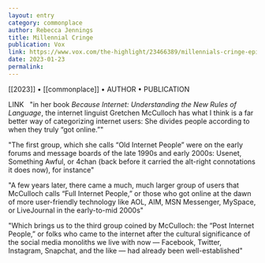 ```yaml
---
layout: entry
category: commonplace
author: Rebecca Jennings
title: Millennial Cringe
publication: Vox
link: https://www.vox.com/the-highlight/23466389/millennials-cringe-epic-bacon
date: 2023-01-23
permalink:
---
```


[[2023]] • [[commonplace]] • AUTHOR • PUBLICATION

LINK
 
"in her book *Because Internet: Understanding the New Rules of Language*, the internet linguist Gretchen McCulloch has what I think is a far better way of categorizing internet users: She divides people according to when they truly “got online.”"

"The first group, which she calls “Old Internet People” were on the early forums and message boards of the late 1990s and early 2000s: Usenet, Something Awful, or 4chan (back before it carried the alt-right connotations it does now), for instance"

"A few years later, there came a much, much larger group of users that McCulloch calls “Full Internet People,” or those who got online at the dawn of more user-friendly technology like AOL, AIM, MSN Messenger, MySpace, or LiveJournal in the early-to-mid 2000s"

"Which brings us to the third group coined by McCulloch: the “Post Internet People,” or folks who came to the internet after the cultural significance of the social media monoliths we live with now — Facebook, Twitter, Instagram, Snapchat, and the like — had already been well-established"
